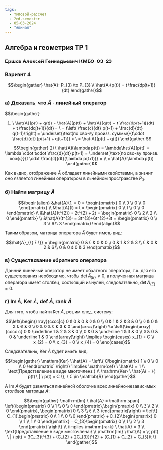 ```yaml
---
tags:
  - типовой-рассчет
  - 2nd-semester
  - 05-03-2024
  - "#линал"
---
```


## Алгебра и геометрия ТР 1

### Ершов Алексей Геннадьевич КМБО-03-23

### Вариант 4

$$\begin{gather}
\hat{A}: P_{3} \to P_{3} \\
\hat{A}(p(t)) = t \frac{dp(t+1)}{dt}
\end{gather}$$

### а) Доказать, что $\hat{A}$ - линейный оператор

$$\begin{gather}
1) \ \hat{A}(p(t) + q(t)) = \hat{A}(p(t)) + \hat{A}(q(t)) = t \frac{dp(t+1)}{dt} + t \frac{dq(t+1)}{dt} = \\
= t\left( \frac{d}{dt} p(t+1) + \frac{d}{dt} q(t+1)\right) = \underset{\text{по сво-ву произв. суммы}}{t\cdot \frac{d}{dt} (p(t+1) + q(t+1))} = \\
= \hat{A}(p(t) + q(t))
\end{gather}$$

$$\begin{gather}
2) \ \hat{A}(\lambda p(t)) = \lambda\hat{A}(p(t)) = \lambda \cdot t\cdot \frac{d}{dt} p(t+1) = \underset{\text{по сво-ву произв. коэф.}}{t \cdot \frac{d}{dt}(\lambda p(t+1))} = \\
= \hat{A}(\lambda p(t))
\end{gather}$$

Как видно, отображение $\hat{A}$ обладает линейными свойствами, а значит оно является линейным оператором в линейном пространстве $P_{3}$.

### б) Найти матрицу $\hat{A}$

$$\begin{align}
&\hat{A}(1) = 0 = \begin{pmatrix}
0 \\
0 \\
0 \\
0
\end{pmatrix} \\ &\hat{A}(t) = t = \begin{pmatrix}
0 \\
1 \\
0 \\
0
\end{pmatrix} \\
&\hat{A}(t^{2}) = 2t^{2} + 2t = \begin{pmatrix}
0 \\
2 \\
2 \\
0
\end{pmatrix} \\
&\hat{A}(t^{3}) = 3t^{3}+6t^{2}+3t = \begin{pmatrix}
0 \\
3 \\
6 \\
3
\end{pmatrix}
\end{align}$$

Таким образом, матрица оператора $\hat{A}$ будет иметь вид:

$$\hat{A}_{\{ E \}} = \begin{pmatrix}
0 & 0 & 0 & 0 \\
0 & 1 & 2 & 3 \\
0 & 0 & 2 & 6 \\
0 & 0 & 0 & 3
\end{pmatrix}$$

### в) Существование обратного оператора

Данный линейный оператор не имеет обратного оператора, т.к. для его существования необходимо, чтобы $\det \hat{A}_{\{ E \}} \neq 0$, а полученная матрица оператора имеет столбец, состоящий из нулей, следовательно, $\det \hat{A}_{\{ E \}} = 0$.

### г) $\mathrm{Im} \ \hat{A},  \mathrm{Ker} \ \hat{A}, \ \mathrm{def} \ \hat{A}, \ \mathrm{rank} \ \hat{A}$

Для того, чтобы найти $\mathrm{Ker} \ \hat{A}$, решим след. систему:

$$\left(\begin{array}{cccc|c}
0 & 0 & 0 & 0 & 0 \\
0 & 1 & 2 & 3 & 0 \\
0 & 0 & 2 & 6 & 0 \\
0 & 0 & 0 & 3 & 0
\end{array}\right) \to \left(\begin{array}{cccc|c}
0 & \underline 1 & 2 & 3 & 0 \\
0 & 0 & \underline 1 & 3 & 0 \\
0 & 0 & 0 & \underline 1 & 0
\end{array}\right) \implies \begin{cases}
x_{1} = C \\
x_{2} = 0 \\
x_{3} = 0 \\
x_{4} = 0
\end{cases}$$

Следовательно, $\mathrm{Ker} \ \hat{A}$ будет иметь вид:

$$\begin{gather}
\mathrm{Ker} \ \hat{A} = \left\{ C\begin{pmatrix}
1 \\
0 \\
0 \\
0
\end{pmatrix} \right\} \implies \mathrm{def} \ \hat{A} = 1 \\
\text{Представление в виде многочлена:} \\
\mathrm{Ker} \ \hat{A} = \{ p(t) \ | \ p(t) = C \}, \ C \in \mathbb{R}
\end{gather}$$

А $\mathrm{Im} \ A$ будет равняться линейной оболочке всех линейно-независимых столбцов матрицы $\hat{A}$:

$$\begin{gather}
\mathrm{Im} \ \hat{A} = \mathrm{span} \left(\begin{pmatrix}
0 \\
1 \\
0 \\
0
\end{pmatrix},\begin{pmatrix}
0 \\
2 \\
2 \\
0
\end{pmatrix}, \begin{pmatrix}
0 \\
3 \\
6 \\
3
\end{pmatrix}\right) = \left\{ C_{1}\begin{pmatrix}
0 \\
1 \\
0 \\
0
\end{pmatrix} + C_{2}\begin{pmatrix}
0 \\
1 \\
1 \\
0
\end{pmatrix} + C_{3}\begin{pmatrix}
0 \\
1 \\
2 \\
3
\end{pmatrix} \right\} \\
\implies \mathrm{rank} \ \hat{A} = 3 \\
\text{Представление в виде многочлена:} \\
\mathrm{Im} \ \hat{A} = \{ p(t) \ | \ p(t) = 3C_{3}t^{3} + (C_{2} + 2C_{3})t^{2} + (C_{1} + C_{2} + C_{3})t \}
\end{gather}$$
